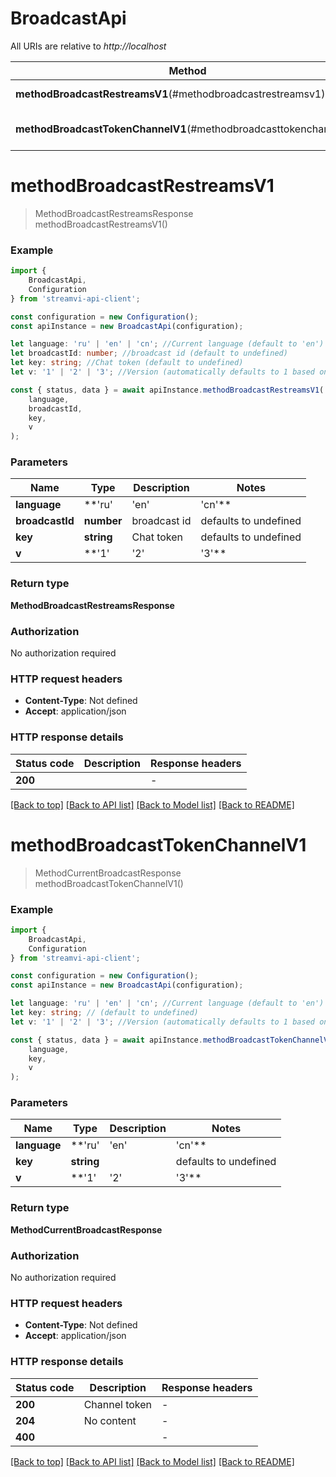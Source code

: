 # BroadcastApi

All URIs are relative to *http://localhost*

|Method | HTTP request | Description|
|------------- | ------------- | -------------|
|**methodBroadcastRestreamsV1**(#methodbroadcastrestreamsv1) | **GET** /method/broadcast/restreams | Get restreams|
|**methodBroadcastTokenChannelV1**(#methodbroadcasttokenchannelv1) | **GET** /method/broadcast/longpoll | Connect channel, long polling|

# **methodBroadcastRestreamsV1**
> MethodBroadcastRestreamsResponse methodBroadcastRestreamsV1()


### Example

```typescript
import {
    BroadcastApi,
    Configuration
} from 'streamvi-api-client';

const configuration = new Configuration();
const apiInstance = new BroadcastApi(configuration);

let language: 'ru' | 'en' | 'cn'; //Current language (default to 'en')
let broadcastId: number; //broadcast id (default to undefined)
let key: string; //Chat token (default to undefined)
let v: '1' | '2' | '3'; //Version (automatically defaults to 1 based on method version, can be overridden) (optional) (default to '1')

const { status, data } = await apiInstance.methodBroadcastRestreamsV1(
    language,
    broadcastId,
    key,
    v
);
```

### Parameters

|Name | Type | Description  | Notes|
|------------- | ------------- | ------------- | -------------|
| **language** | **'ru' | 'en' | 'cn'** | Current language | defaults to 'en'|
| **broadcastId** | **number** | broadcast id | defaults to undefined|
| **key** | **string** | Chat token | defaults to undefined|
| **v** | **'1' | '2' | '3'** | Version (automatically defaults to 1 based on method version, can be overridden) | (optional) defaults to '1'|


### Return type

**MethodBroadcastRestreamsResponse**

### Authorization

No authorization required

### HTTP request headers

 - **Content-Type**: Not defined
 - **Accept**: application/json


### HTTP response details
| Status code | Description | Response headers |
|-------------|-------------|------------------|
|**200** |  |  -  |

[[Back to top]](#) [[Back to API list]](../README.md#documentation-for-api-endpoints) [[Back to Model list]](../README.md#documentation-for-models) [[Back to README]](../README.md)

# **methodBroadcastTokenChannelV1**
> MethodCurrentBroadcastResponse methodBroadcastTokenChannelV1()


### Example

```typescript
import {
    BroadcastApi,
    Configuration
} from 'streamvi-api-client';

const configuration = new Configuration();
const apiInstance = new BroadcastApi(configuration);

let language: 'ru' | 'en' | 'cn'; //Current language (default to 'en')
let key: string; // (default to undefined)
let v: '1' | '2' | '3'; //Version (automatically defaults to 1 based on method version, can be overridden) (optional) (default to '1')

const { status, data } = await apiInstance.methodBroadcastTokenChannelV1(
    language,
    key,
    v
);
```

### Parameters

|Name | Type | Description  | Notes|
|------------- | ------------- | ------------- | -------------|
| **language** | **'ru' | 'en' | 'cn'** | Current language | defaults to 'en'|
| **key** | **string** |  | defaults to undefined|
| **v** | **'1' | '2' | '3'** | Version (automatically defaults to 1 based on method version, can be overridden) | (optional) defaults to '1'|


### Return type

**MethodCurrentBroadcastResponse**

### Authorization

No authorization required

### HTTP request headers

 - **Content-Type**: Not defined
 - **Accept**: application/json


### HTTP response details
| Status code | Description | Response headers |
|-------------|-------------|------------------|
|**200** | Channel token |  -  |
|**204** | No content |  -  |
|**400** |  |  -  |

[[Back to top]](#) [[Back to API list]](../README.md#documentation-for-api-endpoints) [[Back to Model list]](../README.md#documentation-for-models) [[Back to README]](../README.md)

